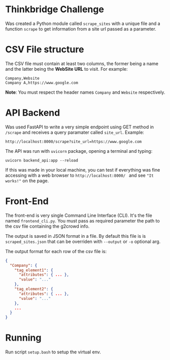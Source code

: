 # Thinkbridge Challenge

Was created a Python module called `scrape_sites` with 
a unique file and a function `scrape` to get information 
from a site url passed as a parameter.

# CSV File structure

The CSV file must contain at least two columns, the 
former being a name and the latter being the **WebSite URL** 
to visit. For example:

```
Company,Website
Company A,https://www.google.com
```

**Note**: You must respect the header names `Company` and 
`Website` respectively.

# API Backend

Was used FastAPI to write a very simple endpoint using
GET method in `/scrape` and receives a query paramater
called `site_url`. Example:
```
http://localhost:8000/scrape?site_url=https://www.google.com
```

The API was run with `uvicorn` package, opening a terminal and typing:
```commandline
uvicorn backend_api:app --reload 
```
If this was made in your local machine, you can test
if everything was fine accessing with a web browser
to `http://localhost:8000/ ` and see `"It works!"`
on the page.

# Front-End

The front-end is very single Command Line Interface (CLI). It's the
file named `frontend_cli.py`. You must pass as required parameter the
path to the csv file containing the g2crowd info.

The output is saved in JSON format in a file. By default this file is 
is `scraped_sites.json` that can be overriden with `--output` or `-o`
optional arg.

The output format for each row of the csv file is:

```json
{
  "Company": {
    "tag_element1": {
      "attributes": { ... }, 
      "value": "..."
    },
    "tag_element2": {
      "attributes": { ... }, 
      "value": "..."
    }, 
    ...
  }
}
```

# Running

Run script `setup.bash` to setup the virtual env.

